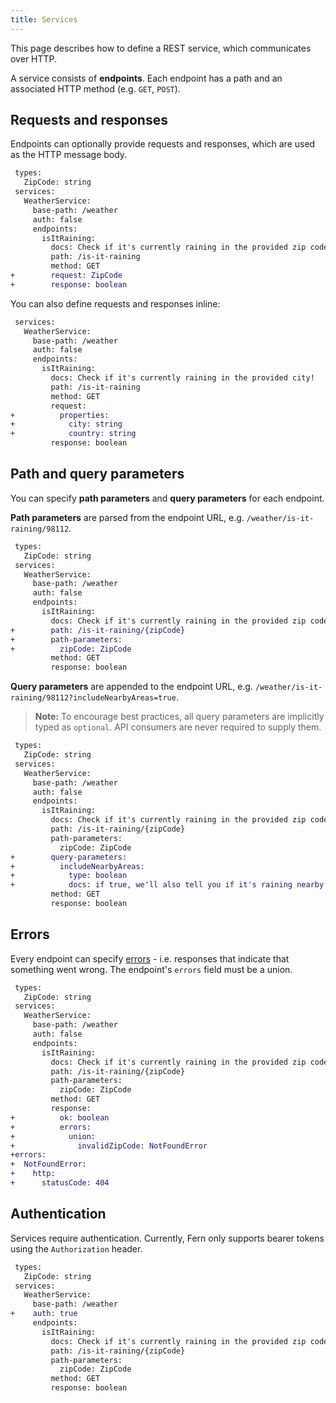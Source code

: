 ```yaml
---
title: Services
---
```


This page describes how to define a REST service, which communicates over HTTP.

A service consists of **endpoints**. Each endpoint has a path and an associated HTTP method (e.g. `GET`, `POST`).

## Requests and responses

Endpoints can optionally provide requests and responses, which are used as the HTTP message body.

```diff
 types:
   ZipCode: string
 services:
   WeatherService:
     base-path: /weather
     auth: false
     endpoints:
       isItRaining:
         docs: Check if it's currently raining in the provided zip code!
         path: /is-it-raining
         method: GET
+        request: ZipCode
+        response: boolean
```

You can also define requests and responses inline:

```diff
 services:
   WeatherService:
     base-path: /weather
     auth: false
     endpoints:
       isItRaining:
         docs: Check if it's currently raining in the provided city!
         path: /is-it-raining
         method: GET
         request:
+          properties:
+            city: string
+            country: string
         response: boolean
```

## Path and query parameters

You can specify **path parameters** and **query parameters** for each endpoint.

**Path parameters** are parsed from the endpoint URL, e.g. `/weather/is-it-raining/98112`.

```diff
 types:
   ZipCode: string
 services:
   WeatherService:
     base-path: /weather
     auth: false
     endpoints:
       isItRaining:
         docs: Check if it's currently raining in the provided zip code!
+        path: /is-it-raining/{zipCode}
+        path-parameters:
+          zipCode: ZipCode
         method: GET
         response: boolean
```

**Query parameters** are appended to the endpoint URL, e.g. `/weather/is-it-raining/98112?includeNearbyAreas=true`.

> **Note:** To encourage best practices, all query parameters are implicitly typed as `optional`. API consumers are never required to supply them.

```diff
 types:
   ZipCode: string
 services:
   WeatherService:
     base-path: /weather
     auth: false
     endpoints:
       isItRaining:
         docs: Check if it's currently raining in the provided zip code!
         path: /is-it-raining/{zipCode}
         path-parameters:
           zipCode: ZipCode
+        query-parameters:
+          includeNearbyAreas:
+            type: boolean
+            docs: if true, we'll also tell you if it's raining nearby
         method: GET
         response: boolean
```

## Errors

Every endpoint can specify [errors](errors.md) - i.e. responses that indicate that something went wrong. The endpoint's `errors` field must be a union.

```diff
 types:
   ZipCode: string
 services:
   WeatherService:
     base-path: /weather
     auth: false
     endpoints:
       isItRaining:
         docs: Check if it's currently raining in the provided zip code!
         path: /is-it-raining/{zipCode}
         path-parameters:
           zipCode: ZipCode
         method: GET
         response:
+          ok: boolean
+          errors:
+            union:
+              invalidZipCode: NotFoundError
+errors:
+  NotFoundError:
+    http:
+      statusCode: 404
```

## Authentication

Services require authentication. Currently, Fern only supports bearer tokens using the `Authorization` header.

```diff
 types:
   ZipCode: string
 services:
   WeatherService:
     base-path: /weather
+    auth: true
     endpoints:
       isItRaining:
         docs: Check if it's currently raining in the provided zip code!
         path: /is-it-raining/{zipCode}
         path-parameters:
           zipCode: ZipCode
         method: GET
         response: boolean
```
